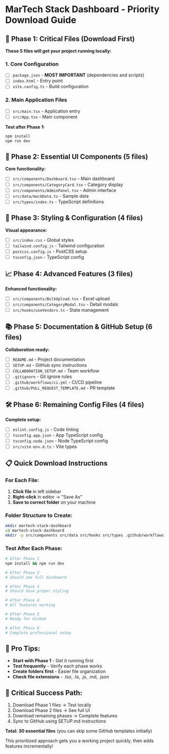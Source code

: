 # MarTech Stack Dashboard - Priority Download Guide

## 🚀 Phase 1: Critical Files (Download First)
**These 5 files will get your project running locally:**

### 1. Core Configuration
- [ ] `package.json` - **MOST IMPORTANT** (dependencies and scripts)
- [ ] `index.html` - Entry point
- [ ] `vite.config.ts` - Build configuration

### 2. Main Application Files
- [ ] `src/main.tsx` - Application entry
- [ ] `src/App.tsx` - Main component

**Test after Phase 1:**
```bash
npm install
npm run dev
```

## 🎯 Phase 2: Essential UI Components (5 files)
**Core functionality:**

- [ ] `src/components/Dashboard.tsx` - Main dashboard
- [ ] `src/components/CategoryCard.tsx` - Category display
- [ ] `src/components/AdminPanel.tsx` - Admin interface
- [ ] `src/data/mockData.ts` - Sample data
- [ ] `src/types/index.ts` - TypeScript definitions

## 🔧 Phase 3: Styling & Configuration (4 files)
**Visual appearance:**

- [ ] `src/index.css` - Global styles
- [ ] `tailwind.config.js` - Tailwind configuration
- [ ] `postcss.config.js` - PostCSS setup
- [ ] `tsconfig.json` - TypeScript config

## 📈 Phase 4: Advanced Features (3 files)
**Enhanced functionality:**

- [ ] `src/components/BulkUpload.tsx` - Excel upload
- [ ] `src/components/CategoryModal.tsx` - Detail modals
- [ ] `src/hooks/useVendors.ts` - State management

## 📚 Phase 5: Documentation & GitHub Setup (6 files)
**Collaboration ready:**

- [ ] `README.md` - Project documentation
- [ ] `SETUP.md` - GitHub sync instructions
- [ ] `COLLABORATION_SETUP.md` - Team workflow
- [ ] `.gitignore` - Git ignore rules
- [ ] `.github/workflows/ci.yml` - CI/CD pipeline
- [ ] `.github/PULL_REQUEST_TEMPLATE.md` - PR template

## 🛠️ Phase 6: Remaining Config Files (4 files)
**Complete setup:**

- [ ] `eslint.config.js` - Code linting
- [ ] `tsconfig.app.json` - App TypeScript config
- [ ] `tsconfig.node.json` - Node TypeScript config
- [ ] `src/vite-env.d.ts` - Vite types

## 📋 Quick Download Instructions

### For Each File:
1. **Click file** in left sidebar
2. **Right-click** in editor → "Save As"
3. **Save to correct folder** on your machine

### Folder Structure to Create:
```bash
mkdir martech-stack-dashboard
cd martech-stack-dashboard
mkdir -p src/components src/data src/hooks src/types .github/workflows
```

### Test After Each Phase:
```bash
# After Phase 1
npm install && npm run dev

# After Phase 2
# Should see full dashboard

# After Phase 3
# Should have proper styling

# After Phase 4
# All features working

# After Phase 5
# Ready for GitHub

# After Phase 6
# Complete professional setup
```

## 🎯 Pro Tips:
- **Start with Phase 1** - Get it running first
- **Test frequently** - Verify each phase works
- **Create folders first** - Easier file organization
- **Check file extensions** - .tsx, .ts, .js, .md, .json

## 🚨 Critical Success Path:
1. Download Phase 1 files → Test locally
2. Download Phase 2 files → See full UI
3. Download remaining phases → Complete features
4. Sync to GitHub using SETUP.md instructions

**Total: 30 essential files** (you can skip some GitHub templates initially)

This prioritized approach gets you a working project quickly, then adds features incrementally!